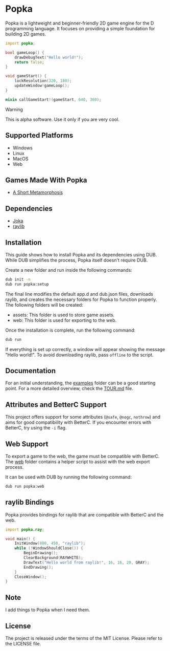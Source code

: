 # Popka

Popka is a lightweight and beginner-friendly 2D game engine for the D programming language.
It focuses on providing a simple foundation for building 2D games.

```d
import popka;

bool gameLoop() {
    drawDebugText("Hello world!");
    return false;
}

void gameStart() {
    lockResolution(320, 180);
    updateWindow!gameLoop();
}

mixin callGameStart!(gameStart, 640, 360);
```

> [!WARNING]  
> This is alpha software. Use it only if you are very cool.

## Supported Platforms

* Windows
* Linux
* MacOS
* Web

## Games Made With Popka

* [A Short Metamorphosis](https://kapendev.itch.io/a-short-metamorphosis)

## Dependencies

* [Joka](https://github.com/Kapendev/joka)
* [raylib](https://github.com/raysan5/raylib)

## Installation

This guide shows how to install Popka and its dependencies using DUB.
While DUB simplifies the process, Popka itself doesn't require DUB.

Create a new folder and run inside the following commands:

```bash
dub init -n
dub run popka:setup
```

The final line modifies the default app.d and dub.json files, downloads raylib, and creates the necessary folders for Popka to function properly. The following folders will be created:

* assets: This folder is used to store game assets.
* web: This folder is used for exporting to the web.

Once the installation is complete, run the following command:

```bash
dub run
```

If everything is set up correctly, a window will appear showing the message "Hello world!".
To avoid downloading raylib, pass `offline` to the script.

## Documentation

For an initial understanding, the [examples](examples) folder can be a good starting point.
For a more detailed overview, check the [TOUR.md](TOUR.md) file.

## Attributes and BetterC Support

This project offers support for some attributes (`@safe`, `@nogc`, `nothrow`) and aims for good compatibility with BetterC.
If you encounter errors with BetterC, try using the `-i` flag.

## Web Support

To export a game to the web, the game must be compatible with BetterC.
The [web](web) folder contains a helper script to assist with the web export process.

It can be used with DUB by running the following command:

```bash
dub run popka:web
```

## raylib Bindings

Popka provides bindings for raylib that are compatible with BetterC and the web.

```d
import popka.ray;

void main() {
    InitWindow(800, 450, "raylib");
    while (!WindowShouldClose()) {
        BeginDrawing();
        ClearBackground(RAYWHITE);
        DrawText("Hello world from raylib!", 16, 16, 20, GRAY);
        EndDrawing();
    }
    CloseWindow();
}
```

## Note

I add things to Popka when I need them.

## License

The project is released under the terms of the MIT License.
Please refer to the LICENSE file.
